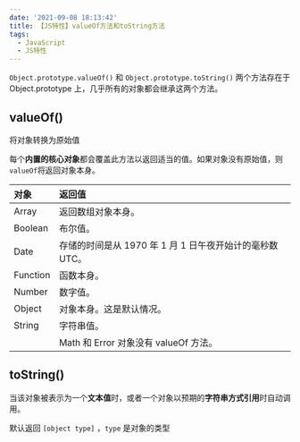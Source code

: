 ```yaml
---
date: '2021-09-08 18:13:42'
title: 【JS特性】valueOf方法和toString方法
tags:
  - JavaScript
  - JS特性
---
```


`Object.prototype.valueOf()` 和 `Object.prototype.toString()` 两个方法存在于 Object.prototype 上，几乎所有的对象都会继承这两个方法。

## valueOf()

将对象转换为原始值

每个**内置的核心对象**都会覆盖此方法以返回适当的值。如果对象没有原始值，则`valueOf`将返回对象本身。

| **对象** | **返回值**                                               |
| :------- | :------------------------------------------------------- |
| Array    | 返回数组对象本身。                                       |
| Boolean  | 布尔值。                                                 |
| Date     | 存储的时间是从 1970 年 1 月 1 日午夜开始计的毫秒数 UTC。 |
| Function | 函数本身。                                               |
| Number   | 数字值。                                                 |
| Object   | 对象本身。这是默认情况。                                 |
| String   | 字符串值。                                               |
|          | Math 和 Error 对象没有 valueOf 方法。                    |

## toString()

当该对象被表示为一个**文本值**时，或者一个对象以预期的**字符串方式引用**时自动调用。

默认返回 `[object type]` ，`type` 是对象的类型

